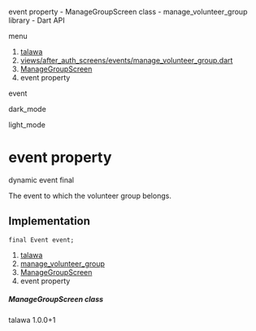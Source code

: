 




event property - ManageGroupScreen class - manage\_volunteer\_group library - Dart API







menu

1. [talawa](../../index.html)
2. [views/after\_auth\_screens/events/manage\_volunteer\_group.dart](../../file-___home_harshil_Desktop_open-source_palisadoes_talawa_lib_views_after_auth_screens_events_manage_volunteer_group/)
3. [ManageGroupScreen](../../file-___home_harshil_Desktop_open-source_palisadoes_talawa_lib_views_after_auth_screens_events_manage_volunteer_group/ManageGroupScreen-class.html)
4. event property

event


dark\_mode

light\_mode




# event property


dynamic
event
final

The event to which the volunteer group belongs.


## Implementation

```
final Event event;
```

 


1. [talawa](../../index.html)
2. [manage\_volunteer\_group](../../file-___home_harshil_Desktop_open-source_palisadoes_talawa_lib_views_after_auth_screens_events_manage_volunteer_group/)
3. [ManageGroupScreen](../../file-___home_harshil_Desktop_open-source_palisadoes_talawa_lib_views_after_auth_screens_events_manage_volunteer_group/ManageGroupScreen-class.html)
4. event property

##### ManageGroupScreen class





talawa
1.0.0+1






